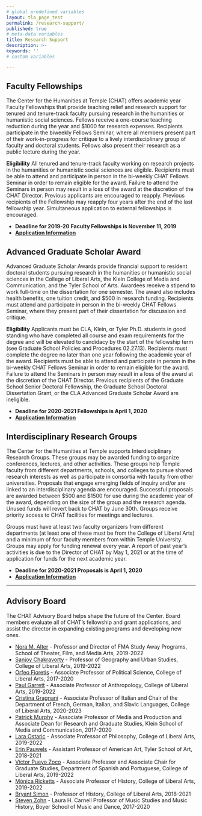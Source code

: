 ```yaml
---
# global predefined variables
layout: tla_page_test
permalink: /research-support/
published: true
# meta-data variables
title: Research Support
description: >-
keywords: ''
# custom variables

---
```

## Faculty Fellowships
The Center for the Humanities at Temple (CHAT) offers academic year Faculty Fellowships that provide teaching relief and research support for tenured and tenure-track faculty pursuing research in the humanities or humanistic social sciences. Fellows receive a one-course teaching reduction during the year and $1000 for research expenses. Recipients participate in the biweekly Fellows Seminar, where all members present part of their work-in-progress for critique to a lively interdisciplinary group of faculty and doctoral students. Fellows also present their research as a public lecture during the year.

**Eligibility**
All tenured and tenure-track faculty working on research projects in the humanities or humanistic social sciences are eligible. Recipients must be able to attend and participate in person in the bi-weekly CHAT Fellows Seminar in order to remain eligible for the award. Failure to attend the Seminars in person may result in a loss of the award at the discretion of the CHAT Director. Previous applicants are encouraged to reapply. Previous recipients of the Fellowship may reapply four years after the end of the last fellowship year. Simultaneous application to external fellowships is encouraged.

- **Deadline for 2019-20 Faculty Fellowships is November 11, 2019**<br>
- **[Application Information](https://drive.google.com/file/d/1PVs8vWrx8Z-6OTmOJDGBb_o9doHdM1t2/view?usp=sharing)**

## Advanced Graduate Scholar Award
Advanced Graduate Scholar Awards provide financial support to resident doctoral students pursuing research in the humanities or humanistic social sciences in the College of Liberal Arts, the Klein College of Media and Communication, and the Tyler School of Arts. Awardees receive a stipend to work full-time on the dissertation for one semester. The award also includes health benefits, one tuition credit, and $500 in research funding. Recipients must attend and participate in person in the bi-weekly CHAT Fellows Seminar, where they present part of their dissertation for discussion and critique.

**Eligibility**
Applicants must be CLA, Klein, or Tyler Ph.D. students in good standing who have completed all course and exam requirements for the degree and will be elevated to candidacy by the start of the fellowship term (see Graduate School Policies and Procedures 02.27.13). Recipients must complete the degree no later than one year following the academic year of the award. Recipients must be able to attend and participate in person in the bi-weekly CHAT Fellows Seminar in order to remain eligible for the award. Failure to attend the Seminars in person may result in a loss of the award at the discretion of the CHAT Director. Previous recipients of the Graduate School Senior Doctoral Fellowship, the Graduate School Doctoral Dissertation Grant, or the CLA Advanced Graduate Scholar Award are ineligible.

- **Deadline for 2020-2021 Fellowships is April 1, 2020**
- [**Application Information**](https://docs.google.com/forms/d/e/1FAIpQLSfZ_nR6RMtr9uNNM-JUEt7UWs2HMO8LR0EUOWt3vN2P19aaMw/viewform?mc_cid=5a6f8829e8&mc_eid=bf6a5bf0ce)

## Interdisciplinary Research Groups
The Center for the Humanities at Temple supports Interdisciplinary Research Groups. These groups may be awarded funding to organize conferences, lectures, and other activities. These groups help Temple faculty from different departments, schools, and colleges to pursue shared research interests as well as participate in consortia with faculty from other universities. 
Proposals that engage emerging fields of inquiry and/or are linked to an interdisciplinary agenda are encouraged. Successful proposals are awarded between $500 and $1500 for use during the academic year of the award, depending on the size of the group and the research agenda. Unused funds will revert back to CHAT by June 30th. Groups receive priority access to CHAT facilities for meetings and lectures.

Groups must have at least two faculty organizers from different departments (at least one of these must be from the College of Liberal Arts) and a minimum of four faculty members from within Temple University. Groups may apply for funding renewal every year. A report of past year’s activities is due to the Director of CHAT by May 1, 2021 or at the time of application for funds for the next academic year.

- **Deadline for 2020-2021 Proposals is April 1, 2020**
- [**Application Information**](https://docs.google.com/forms/d/e/1FAIpQLSdUZgvFETf7vf3wZJCyNx5KL-m9oF3fhcbRdYPOTsMF6dGWOg/viewform?mc_cid=5a6f8829e8&mc_eid=bf6a5bf0ce)

___

## Advisory Board 
The CHAT Advisory Board helps shape the future of the Center. Board members evaluate all of CHAT’s fellowship and grant applications, and assist the director in expanding existing programs and developing new ones.

- [Nora M. Alter](https://tfma.temple.edu/staff-faculty/nora-alter) - Professor and Director of FMA Study Away Programs, School of Theater, Film, and Media Arts, 2019-2022
- [Sanjoy Chakravorty](https://liberalarts.temple.edu/academics/faculty/chakravorty-sanjoy) - Professor of Geography and Urban Studies, College of Liberal Arts, 2019-2022
- [Orfeo Fioretis](https://liberalarts.temple.edu/academics/faculty/fioretos-k-orfeo) - Associate Professor of Political Science, College of Liberal Arts, 2017-2020
- [Paul Garrett](https://liberalarts.temple.edu/academics/faculty/garrett-paul-b) - Associate Professor of Anthropology, College of Liberal Arts, 2019-2022
- [Cristina Gragnani](https://liberalarts.temple.edu/academics/faculty/gragnani-cristina) - Associate Professor of Italian and Chair of the Department of French, German, Italian, and Slavic Languages, College of Liberal Arts, 2020-2023
- [Patrick Murphy](https://klein.temple.edu/faculty/patrick-murphy) - Associate Professor of Media and Production and Associate Dean for Research and Graduate Studies, Klein School of Media and Communication, 2017-2020
- [Lara Ostaric](https://liberalarts.temple.edu/academics/faculty/ostaric-lara) - Associate Professor of Philosophy, College of Liberal Arts, 2019-2022
- [Erin Pauwels](https://tyler.temple.edu/faculty/erin-pauwels) - Assistant Professor of American Art, Tyler School of Art, 2018-2021 
- [Víctor Pueyo Zoco](https://liberalarts.temple.edu/academics/faculty/pueyo-zoco-v-ctor) - Associate Professor and Associate Chair for Graduate Studies, Department of Spanish and Portuguese, College of Liberal Arts, 2019-2022
- [Mónica Ricketts](https://liberalarts.temple.edu/academics/faculty/ricketts-m-nica) - Associate Professor of History, College of Liberal Arts, 2019-2022
- [Bryant Simon](https://liberalarts.temple.edu/academics/faculty/simon-bryant) - Professor of History, College of Liberal Arts, 2018-2021
- [Steven Zohn](https://www.temple.edu/boyer/about/people/stevenzohn.asp) - Laura H. Carnell Professor of Music Studies and Music History, Boyer School of Music and Dance, 2017-2020
